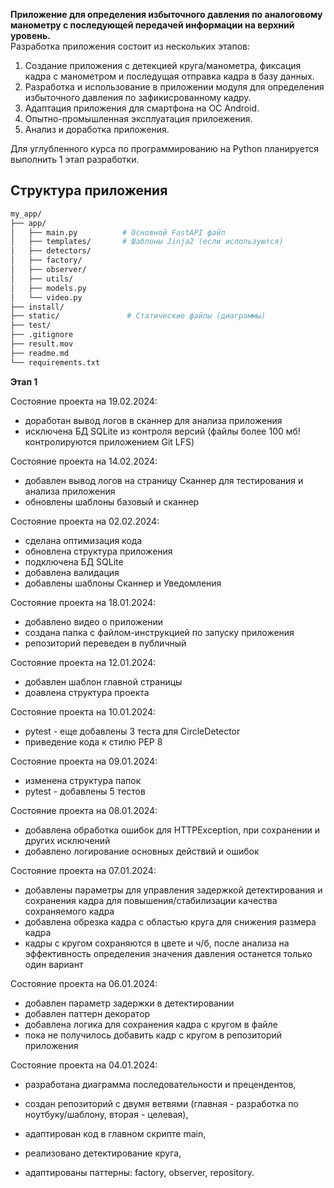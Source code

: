 **Приложение для определения избыточного давления по аналоговому манометру с последующей передачей информации на верхний уровень.**  
Разработка приложения состоит из нескольких этапов:
1. Создание приложения с детекцией круга/манометра, фиксация кадра с манометром и последущая отправка кадра в базу данных.
2. Разработка и использование в приложении модуля для определения избыточного давления по зафикисрованному кадру.
3. Адаптация приложения для смартфона на ОС Android.  
4. Опытно-промышленная эксплуатация прилоежения.
5. Анализ и доработка приложения.  

Для углубленного курса по программированию на Python планируется выполнить 1 этап разработки.

## Структура приложения  

```sh
my_app/
├── app/
│   ├── main.py          # Основной FastAPI файл
│   ├── templates/       # Шаблоны Jinja2 (если используются)
│   ├── detectors/
│   ├── factory/
│   ├── observer/
│   ├── utils/
│   ├── models.py
│   └── video.py
├── install/
├── static/               # Статические файлы (диаграммы)
├── test/
├── .gitignore
├── result.mov
├── readme.md 
└── requirements.txt
```

**Этап 1**

Состояние проекта на 19.02.2024:
* доработан вывод логов в сканнер для анализа приложения
* исключена БД SQLite из контроля версий (файлы более 100 мб! контролируются приложением Git LFS)

Состояние проекта на 14.02.2024:
* добавлен вывод логов на страницу Сканнер для тестирования и анализа приложения
* обновлены шаблоны базовый и сканнер 

Состояние проекта на 02.02.2024:  
* сделана оптимизация кода
* обновлена структура приложения
* подключена БД SQLite 
* добавлена валидация
* добавлены шаблоны Сканнер и Уведомления

Состояние проекта на 18.01.2024:  
* добавлено видео о приложении
* создана папка с файлом-инструкцией по запуску приложения
* репозиторий переведен в публичный

Состояние проекта на 12.01.2024:
* добавлен шаблон главной страницы
* доавлена структура проекта


Состояние проекта на 10.01.2024:
* pytest - еще добавлены 3 теста для CircleDetector
* приведение кода к стилю PEP 8  

Состояние проекта на 09.01.2024:  
* изменена структура папок
* pytest - добавлены 5 тестов  

Состояние проекта на 08.01.2024:  
* добавлена обработка ошибок для HTTPException, при сохранении и других исключений
* добавлено логирование основных действий и ошибок



Состояние проекта на 07.01.2024:  
* добавлены параметры для управления задержкой детектирования и сохранения кадра для повышения/стабилизации качества сохраняемого кадра  
* добавлена обрезка кадра с областью круга для снижения размера кадра
* кадры с кругом сохраняются в цвете и ч/б, после анализа на эффективность определения значения давления останется только один вариант

Состояние проекта на 06.01.2024:  
* добавлен параметр задержки в детектировании
* добавлен паттерн декоратор
* добавлена логика для сохранения кадра с кругом в файле
* пока не получилось добавить кадр с кругом в репозиторий приложения 


Состояние проекта на 04.01.2024:
* разработана диаграмма последовательности и прецендентов,
* создан репозиторий с двумя ветвями (главная - разработка по ноутбуку/шаблону, вторая - целевая),
* адаптирован код в главном скрипте main,

* реализовано детектирование круга,
* адаптированы паттерны: factory, observer, repository.
  